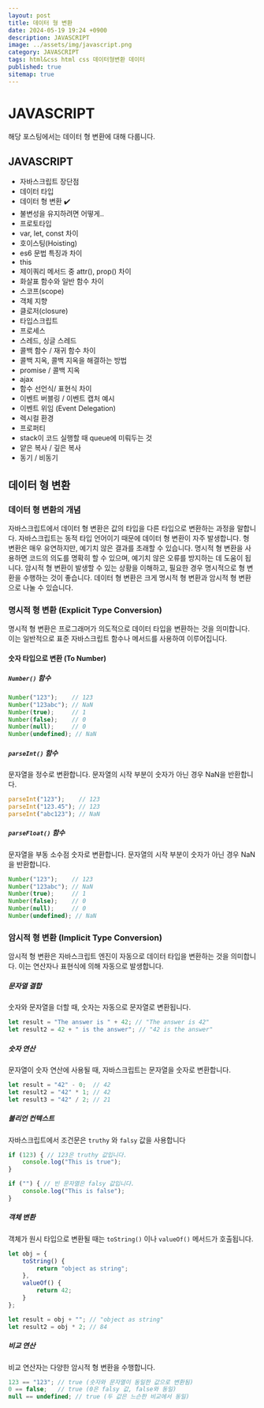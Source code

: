 ```yaml
---
layout: post
title: 데이터 형 변환
date: 2024-05-19 19:24 +0900
description: JAVASCRIPT
image: ../assets/img/javascript.png
category: JAVASCRIPT
tags: html&css html css 데이터형변환 데이터
published: true
sitemap: true
---
```


# JAVASCRIPT
해당 포스팅에서는 데이터 형 변환에 대해 다룹니다.<br />


## __JAVASCRIPT__
* 자바스크립트 장단점 <br/>
* 데이터 타입 <br/>
* 데이터 형 변환 ✔️<br/>
* 불변성을 유지하려면 어떻게..<br/>
* 프로토타입 <br/>
* var, let, const 차이<br/>
* 호이스팅(Hoisting)<br/>
* es6 문법 특징과 차이<br/>
* this<br/>
* 제이쿼리 메서드 중 attr(), prop() 차이<br/>
* 화살표 함수와 일반 함수 차이<br/>
* 스코프(scope)<br/>
* 객체 지향<br/>
* 클로저(closure)<br/>
* 타입스크립트<br/>
* 프로세스<br/>
* 스레드, 싱글 스레드<br/>
* 콜백 함수 / 재귀 함수 차이<br/>
* 콜백 지옥, 콜백 지옥을 해결하는 방법<br/>
* promise / 콜백 지옥<br/>
* ajax<br/>
* 함수 선언식/ 표현식 차이<br/>
* 이벤트 버블링 / 이벤트 캡처 예시<br/>
* 이벤트 위임 (Event Delegation)<br/>
* 렉시컬 환경<br/>
* 프로퍼티<br/>
* stack이 코드 실행할 때 queue에 미뤄두는 것<br/>
* 얕은 복사 / 깊은 복사<br/>
* 동기 / 비동기<br/>

## __데이터 형 변환__<br/>

### __데이터 형 변환의 개념__
자바스크립트에서 데이터 형 변환은 값의 타입을 다른 타입으로 변환하는 과정을 말합니다. 자바스크립트는 동적 타입 언어이기 때문에 데이터 형 변환이 자주 발생합니다. 형 변환은 매우 유연하지만, 예기치 않은 결과를 초래할 수 있습니다. 명시적 형 변환을 사용하면 코드의 의도를 명확히 할 수 있으며, 예기치 않은 오류를 방지하는 데 도움이 됩니다. 암시적 형 변환이 발생할 수 있는 상황을 이해하고, 필요한 경우 명시적으로 형 변환을 수행하는 것이 좋습니다. 데이터 형 변환은 크게 명시적 형 변환과 암시적 형 변환으로 나눌 수 있습니다.

### __명시적 형 변환 (Explicit Type Conversion)__
명시적 형 변환은 프로그래머가 의도적으로 데이터 타입을 변환하는 것을 의미합니다. 이는 일반적으로 표준 자바스크립트 함수나 메서드를 사용하여 이루어집니다.

#### __숫자 타입으로 변환 (To Number)__

##### __`Number()` 함수__

```javascript
Number("123");    // 123
Number("123abc"); // NaN
Number(true);     // 1
Number(false);    // 0
Number(null);     // 0
Number(undefined); // NaN
```

##### __`parseInt()` 함수__
문자열을 정수로 변환합니다. 문자열의 시작 부분이 숫자가 아닌 경우 NaN을 반환합니다.

```javascript
parseInt("123");    // 123
parseInt("123.45"); // 123
parseInt("abc123"); // NaN
```

##### __`parseFloat()` 함수__
문자열을 부동 소수점 숫자로 변환합니다. 문자열의 시작 부분이 숫자가 아닌 경우 NaN을 반환합니다.


```javascript
Number("123");    // 123
Number("123abc"); // NaN
Number(true);     // 1
Number(false);    // 0
Number(null);     // 0
Number(undefined); // NaN
```

### __암시적 형 변환 (Implicit Type Conversion)__
암시적 형 변환은 자바스크립트 엔진이 자동으로 데이터 타입을 변환하는 것을 의미합니다. 이는 연산자나 표현식에 의해 자동으로 발생합니다.

##### __문자열 결합__
숫자와 문자열을 더할 때, 숫자는 자동으로 문자열로 변환됩니다.

```javascript
let result = "The answer is " + 42; // "The answer is 42"
let result2 = 42 + " is the answer"; // "42 is the answer"
```

##### __숫자 연산__
문자열이 숫자 연산에 사용될 때, 자바스크립트는 문자열을 숫자로 변환합니다.

```javascript
let result = "42" - 0;  // 42
let result2 = "42" * 1; // 42
let result3 = "42" / 2; // 21
```

##### __불리언 컨텍스트__
자바스크립트에서 조건문은 `truthy` 와 `falsy` 값을 사용합니다


```javascript
if (123) { // 123은 truthy 값입니다.
    console.log("This is true");
}

if ("") { // 빈 문자열은 falsy 값입니다.
    console.log("This is false");
}
```

##### __객체 변환__
객체가 원시 타입으로 변환될 때는 `toString()` 이나 `valueOf()` 메서드가 호출됩니다.


```javascript
let obj = {
    toString() {
        return "object as string";
    },
    valueOf() {
        return 42;
    }
};

let result = obj + ""; // "object as string"
let result2 = obj * 2; // 84
```

##### __비교 연산__
비교 연산자는 다양한 암시적 형 변환을 수행합니다.


```javascript
123 == "123"; // true (숫자와 문자열이 동일한 값으로 변환됨)
0 == false;   // true (0은 falsy 값, false와 동일)
null == undefined; // true (두 값은 느슨한 비교에서 동일)
```